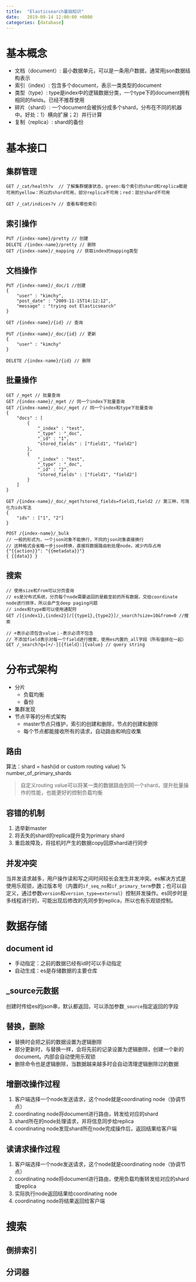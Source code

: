 ```yaml
---
title:  "Elasticsearch基础知识"
date:   2019-09-14 12:00:00 +0800
categories: [database]
---
```


# 基本概念

* 文档（document）: 最小数据单元，可以是一条用户数据，通常用json数据结构表示
* 索引（index）: 包含多个document，表示一类类型的document
* 类型（type）: type是index中的逻辑数据分类，一个type下的document拥有相同的fields。已经不推荐使用
* 碎片（shard）: 一个document会被拆分成多个shard，分布在不同的机器中。好处：1）横向扩展；2）并行计算
* 复制（replica）: shard的备份

# 基本接口

## 集群管理

```
GET /_cat/health?v  // 了解集群健康状态，green:每个索引的shard和replica都是可用的yellow：所以的shard可用，部分replica不可用；red：部分shard不可用

GET /_cat/indices?v // 查看有哪些索引
```

<!--more-->

## 索引操作

```
PUT /{index-name}/pretty // 创建
DELETE /{index-name}/pretty // 删除
GET /{index-name}/_mapping // 获取index的mapping类型
```

## 文档操作

```
PUT /{index-name}/_doc/1 //创建
{
    "user" : "kimchy",
    "post_date" : "2009-11-15T14:12:12",
    "message" : "trying out Elasticsearch"
}

GET /{index-name}/{id} // 查询

PUT /{index-name}/_doc/{id} // 更新
{
    "user" : "kimchy"
}

DELETE /{index-name}/{id} // 删除
```

## 批量操作

```
GET /_mget // 批量查询
GET /{index-name}/_mget // 同一个index下批量查询
GET /{index-name}/_doc/_mget // 同一个index和type下批量查询
{
    "docs" : [
        {
            "_index" : "test",
            "_type" : "_doc",
            "_id" : "1",
            "stored_fields" : ["field1", "field2"]
        },
        {
            "_index" : "test",
            "_type" : "_doc",
            "_id" : "2",
            "stored_fields" : ["field1", "field2"]
        }
    ]
}

GET /{index-name}/_doc/_mget?stored_fields=field1,field2 // 第三种，可简化为ids写法
{
    "ids" : ["1", "2"]
}

POST /{index-name}/_bulk
// 一般的形式为，一个json对象不能换行，不同的json对象直接换行
// 这种格式会省略一步json转换，直接将数据路由到处理node，减少内存占用
{"{{action}}": "{{metadata}}"}
{ {{data}} }
```

## 搜索

```
// 使用size和from可以分页查询
// es是分布式系统，分页每个node需要返回的是截至前的所有数据，交给coordinate node进行排序，所以会产生deep paging问题
// index和type都可以使用通配符
GET /[{index1},{index2}]/[{type1},{type2}]/_search?size=10&from=0 //搜索

// +表示必须包含value；-表示必须不包含
// 不添加field表示对每一个field进行搜索，使用es内置的_all字段（所有值拼在一起）
GET /_search?q=[+/-][{field}:]{value} // query string
```

# 分布式架构

* 分片
  * 负载均衡
  * 备份
* 集群发现
* 节点平等的分布式架构
  * master节点只维护，索引的创建和删除，节点的创建和删除
  * 每个节点都能接收所有的请求，自动路由和响应收集

## 路由

算法：shard = hash(id or custom routing value) % number_of_primary_shards
> 自定义routing value可以将某一类的数据路由到同一个shard，提升批量操作的性能，也能更好的控制负载均衡

## 容错的机制

1. 选举新master
2. 将丢失的shard的replica提升变为primary shard
3. 重启故障及，将挂机时产生的数据copy回原shard进行同步

## 并发冲突

当并发请求越多，用户操作读和写之间时间较长会发生并发冲突。es解决方式是使用乐观锁，通过版本号（内置的`if_seq_no`和`if_primary_term`参数；也可以自定义，通过参数`version`和`version_type=external`）控制并发操作。es同步时是多线程进行的，可能出现后修改的先同步到replica，所以也有乐观锁控制。

# 数据存储

## document id

* 手动指定：之前的数据已经有id时可以手动指定
* 自动生成：es是存储数据的主要仓库

## _source元数据

创建时传给es的json串，默认都返回，可以添加参数`_source`指定返回的字段

## 替换，删除

* 替换时会把之前的数据设置为逻辑删除
* 部分更新时，与替换一样，会将先前的记录设置为逻辑删除，创建一个新的document。内部会自动使用乐观锁
* 删除命令也是逻辑删除，当数据越来越多时会自动清理逻辑删除过的数据

## 增删改操作过程

1. 客户端选择一个node发送请求，这个node就是coordinating node（协调节点）
2. coordinating node将document进行路由，转发给对应的shard
3. shard所在的node处理请求，并将信息同步给replica
4. coordinating node发现shard所在node完成操作后，返回结果给客户端

## 读请求操作过程

1. 客户端选择一个node发送请求，这个node就是coordinating node（协调节点）
2. coordinating node将document进行路由，使用负载均衡转发给对应的shard或replica
3. 实际执行node返回结果给coordinating node
4. coordinating node将结果返回给客户端

# 搜索

## 倒排索引

## 分词器